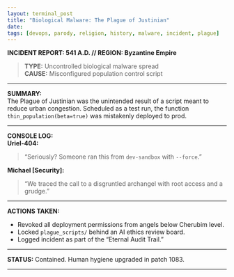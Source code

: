 ```yaml
---
layout: terminal_post
title: "Biological Malware: The Plague of Justinian"
date: 
tags: [devops, parody, religion, history, malware, incident, plague]
---
```


**INCIDENT REPORT: 541 A.D. // REGION: Byzantine Empire**

> **TYPE:** Uncontrolled biological malware spread  
> **CAUSE:** Misconfigured population control script

---

**SUMMARY:**  
The Plague of Justinian was the unintended result of a script meant to reduce urban congestion. Scheduled as a test run, the function `thin_population(beta=true)` was mistakenly deployed to prod.

---

**CONSOLE LOG:**  
**Uriel-404:**  
> “Seriously? Someone ran this from `dev-sandbox` with `--force`.”

**Michael [Security]:**  
> “We traced the call to a disgruntled archangel with root access and a grudge.”

---

**ACTIONS TAKEN:**  
- Revoked all deployment permissions from angels below Cherubim level.  
- Locked `plague_scripts/` behind an AI ethics review board.  
- Logged incident as part of the “Eternal Audit Trail.”

---

**STATUS:** Contained. Human hygiene upgraded in patch 1083.

---
